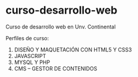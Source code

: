 # curso-desarrollo-web
Curso de desarrollo web en Unv. Continental

Perfiles de curso:

1. DISEÑO Y MAQUETACIÓN CON HTML5 Y CSS3
2. JAVASCRIPT
3. MYSQL Y PHP
4. CMS – GESTOR DE CONTENIDOS


